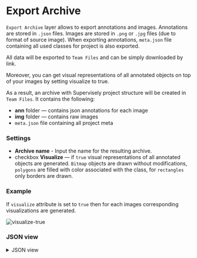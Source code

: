 # Export Archive

`Export Archive` layer allows to export annotations and images. Annotations are stored in `.json` files. Images are stored in `.png` or `.jpg` files (due to format of source image). When exporting annotations, `meta.json` file containing all used classes for project is also exported.

All data will be exported to `Team Files` and can be simply downloaded by link.

Moreover, you can get visual representations of all annotated objects on top of your images by setting visualize to true.

As a result, an archive with Supervisely project structure will be created in `Team Files`.
It contains the following:

- **ann** folder — contains json annotations for each image
- **img** folder — contains raw images
- `meta.json` file containing all project meta

### Settings

- **Archive name** - Input the name for the resulting archive.
- checkbox **Visualize** — if `true` visual representations of all annotated objects are generated. `Bitmap` objects are drawn without modifications, `polygons` are filled with color associated with the class, for `rectangles` only borders are drawn.

### Example

If `visualize` attribute is set to `true` then for each images corresponding visualizations are generated.

![visualize-true](https://github.com/supervisely-ecosystem/ml-nodes/assets/48913536/91b70e8d-13f3-4d22-93fd-5c835f9f61f2)

### JSON view

<details>
  <summary>JSON view</summary>
```json
{
  "action": "export_archive",
  "src": ["$image_tag_16"],
  "dst": "New Project",
  "settings": {
    "visualize": true
  }
}
```
</details>
